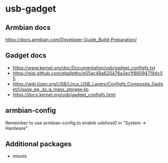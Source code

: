# usb-gadget

## Armbian docs

https://docs.armbian.com/Developer-Guide_Build-Preparation/

## Gadget docs

* https://www.kernel.org/doc/Documentation/usb/gadget_configfs.txt
* https://gist.github.com/eballetbo/e55ac48a620476a3ec1f860947194c55
* https://wiki.tizen.org/USB/Linux_USB_Layers/Configfs_Composite_Gadget/Usage_eq._to_g_mass_storage.ko
* https://docs.kernel.org/usb/gadget_configfs.html

## armbian-config

Remember to use armbian-config to enable usbhost0 in "System -> Hardware"

## Additional packages

* mtools
